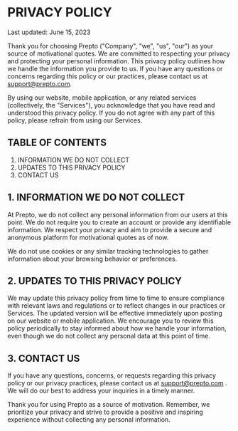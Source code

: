 # PRIVACY POLICY

Last updated: June 15, 2023

Thank you for choosing Prepto ("Company", "we", "us", "our") as your source of motivational quotes. We are committed to respecting your privacy and protecting your personal information. This privacy policy outlines how we handle the information you provide to us. If you have any questions or concerns regarding this policy or our practices, please contact us at support@prepto.com.

By using our website, mobile application, or any related services (collectively, the "Services"), you acknowledge that you have read and understood this privacy policy. If you do not agree with any part of this policy, please refrain from using our Services.

## TABLE OF CONTENTS

1. INFORMATION WE DO NOT COLLECT
2. UPDATES TO THIS PRIVACY POLICY
3. CONTACT US

## 1. INFORMATION WE DO NOT COLLECT

At Prepto, we do not collect any personal information from our users at this point. We do not require you to create an account or provide any identifiable information. We respect your privacy and aim to provide a secure and anonymous platform for motivational quotes as of now.

We do not use cookies or any similar tracking technologies to gather information about your browsing behavior or preferences.

## 2. UPDATES TO THIS PRIVACY POLICY

We may update this privacy policy from time to time to ensure compliance with relevant laws and regulations or to reflect changes in our practices or Services. The updated version will be effective immediately upon posting on our website or mobile application. We encourage you to review this policy periodically to stay informed about how we handle your information, even though we do not collect any personal data at this point of time.

## 3. CONTACT US

If you have any questions, concerns, or requests regarding this privacy policy or our privacy practices, please contact us at support@prepto.com . We will do our best to address your inquiries in a timely manner.

Thank you for using Prepto as a source of motivation. Remember, we prioritize your privacy and strive to provide a positive and inspiring experience without collecting any personal information.
